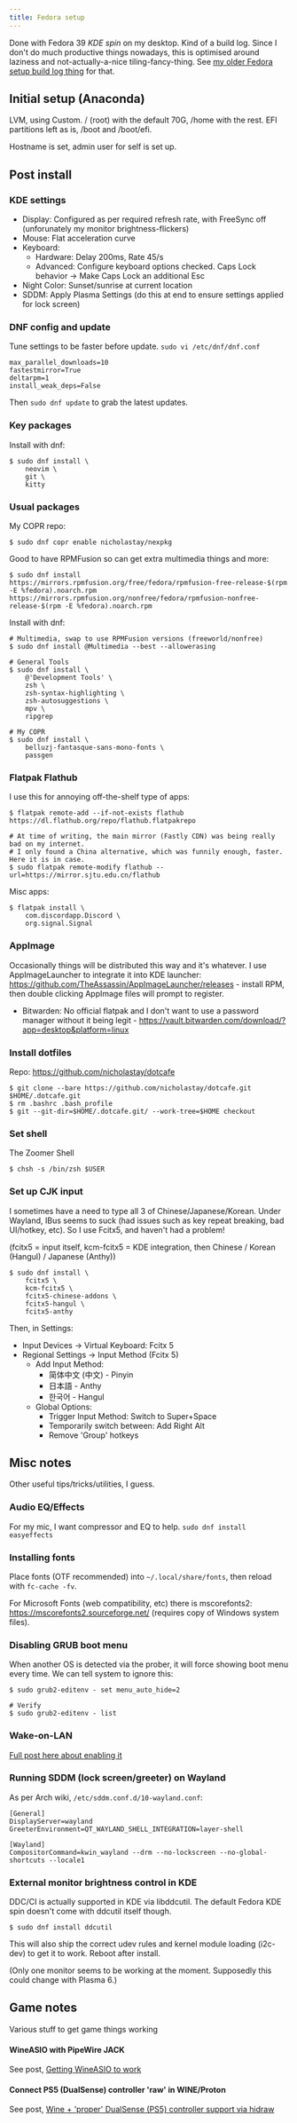 ```yaml
---
title: Fedora setup
---
```


Done with Fedora 39 *KDE spin* on my desktop. Kind of a build log. Since I don't do much productive things nowadays, this is optimised around laziness and not-actually-a-nice tiling-fancy-thing. See [my older Fedora setup build log thing](/fedora-setup-i3/) for that.

## Initial setup (Anaconda)

LVM, using Custom. / (root) with the default 70G, /home with the rest. EFI partitions left as is, /boot and /boot/efi.

Hostname is set, admin user for self is set up.

## Post install

### KDE settings

- Display: Configured as per required refresh rate, with FreeSync off (unforunately my monitor brightness-flickers)
- Mouse: Flat acceleration curve
- Keyboard:
  - Hardware: Delay 200ms, Rate 45/s
  - Advanced: Configure keyboard options checked. Caps Lock behavior -> Make Caps Lock an additional Esc
- Night Color: Sunset/sunrise at current location
- SDDM: Apply Plasma Settings (do this at end to ensure settings applied for lock screen)

### DNF config and update

Tune settings to be faster before update. `sudo vi /etc/dnf/dnf.conf`

```
max_parallel_downloads=10
fastestmirror=True
deltarpm=1
install_weak_deps=False
```

Then `sudo dnf update` to grab the latest updates.

### Key packages

Install with dnf:

```
$ sudo dnf install \
    neovim \
    git \
    kitty
```

### Usual packages

My COPR repo:

```
$ sudo dnf copr enable nicholastay/nexpkg
```

Good to have RPMFusion so can get extra multimedia things and more:

```
$ sudo dnf install https://mirrors.rpmfusion.org/free/fedora/rpmfusion-free-release-$(rpm -E %fedora).noarch.rpm https://mirrors.rpmfusion.org/nonfree/fedora/rpmfusion-nonfree-release-$(rpm -E %fedora).noarch.rpm
```

Install with dnf:

```
# Multimedia, swap to use RPMFusion versions (freeworld/nonfree)
$ sudo dnf install @Multimedia --best --allowerasing

# General Tools
$ sudo dnf install \
    @'Development Tools' \
    zsh \
    zsh-syntax-highlighting \
    zsh-autosuggestions \
    mpv \
    ripgrep

# My COPR
$ sudo dnf install \
    belluzj-fantasque-sans-mono-fonts \
    passgen
```

### Flatpak Flathub

I use this for annoying off-the-shelf type of apps:

```
$ flatpak remote-add --if-not-exists flathub https://dl.flathub.org/repo/flathub.flatpakrepo

# At time of writing, the main mirror (Fastly CDN) was being really bad on my internet.
# I only found a China alternative, which was funnily enough, faster. Here it is in case.
$ sudo flatpak remote-modify flathub --url=https://mirror.sjtu.edu.cn/flathub
```

Misc apps:

```
$ flatpak install \
    com.discordapp.Discord \
    org.signal.Signal
```

### AppImage

Occasionally things will be distributed this way and it's whatever. I use AppImageLauncher to integrate it into KDE launcher: https://github.com/TheAssassin/AppImageLauncher/releases - install RPM, then double clicking AppImage files will prompt to register.

- Bitwarden: No official flatpak and I don't want to use a password manager without it being legit - https://vault.bitwarden.com/download/?app=desktop&platform=linux

### Install dotfiles

Repo: https://github.com/nicholastay/dotcafe

```
$ git clone --bare https://github.com/nicholastay/dotcafe.git $HOME/.dotcafe.git
$ rm .bashrc .bash_profile
$ git --git-dir=$HOME/.dotcafe.git/ --work-tree=$HOME checkout
```

### Set shell

The Zoomer Shell

```
$ chsh -s /bin/zsh $USER
```

### Set up CJK input

I sometimes have a need to type all 3 of Chinese/Japanese/Korean. Under Wayland, IBus seems to suck (had issues such as key repeat breaking, bad UI/hotkey, etc). So I use Fcitx5, and haven't had a problem!

(fcitx5 = input itself, kcm-fcitx5 = KDE integration, then Chinese / Korean (Hangul) / Japanese (Anthy))

```
$ sudo dnf install \
    fcitx5 \
    kcm-fcitx5 \
    fcitx5-chinese-addons \
    fcitx5-hangul \
    fcitx5-anthy
```

Then, in Settings:

- Input Devices -> Virtual Keyboard: Fcitx 5
- Regional Settings -> Input Method (Fcitx 5)
    - Add Input Method:
        - 简体中文 (中文) - Pinyin
        - 日本語 - Anthy
        - 한국어 - Hangul
    - Global Options:
        - Trigger Input Method: Switch to Super+Space
        - Temporarily switch between: Add Right Alt
        - Remove 'Group' hotkeys

## Misc notes

Other useful tips/tricks/utilities, I guess.

### Audio EQ/Effects

For my mic, I want compressor and EQ to help. `sudo dnf install easyeffects`

### Installing fonts

Place fonts (OTF recommended) into `~/.local/share/fonts`, then reload with `fc-cache -fv`.

For Microsoft Fonts (web compatibility, etc) there is mscorefonts2: https://mscorefonts2.sourceforge.net/ (requires copy of Windows system files).

### Disabling GRUB boot menu

When another OS is detected via the prober, it will force showing boot menu every time. We can tell system to ignore this:

```
$ sudo grub2-editenv - set menu_auto_hide=2

# Verify
$ sudo grub2-editenv - list
```

### Wake-on-LAN

[Full post here about enabling it](/2025/03/05/wol/)

### Running SDDM (lock screen/greeter) on Wayland

As per Arch wiki, `/etc/sddm.conf.d/10-wayland.conf`:

```
[General]
DisplayServer=wayland
GreeterEnvironment=QT_WAYLAND_SHELL_INTEGRATION=layer-shell

[Wayland]
CompositorCommand=kwin_wayland --drm --no-lockscreen --no-global-shortcuts --locale1
```

### External monitor brightness control in KDE

DDC/CI is actually supported in KDE via libddcutil. The default Fedora KDE spin doesn't come with ddcutil itself though.

```
$ sudo dnf install ddcutil
```

This will also ship the correct udev rules and kernel module loading (i2c-dev) to get it to work. Reboot after install.

(Only one monitor seems to be working at the moment. Supposedly this could change with Plasma 6.)

## Game notes

Various stuff to get game things working

#### WineASIO with PipeWire JACK

See post, [Getting WineASIO to work](/2024/01/06/wineasio)

#### Connect PS5 (DualSense) controller 'raw' in WINE/Proton

See post, [Wine + 'proper' DualSense (PS5) controller support via hidraw](/2024/01/21/wine-dualsense)
